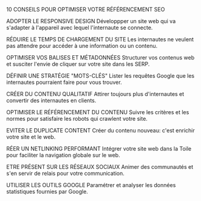 
10 CONSEILS POUR OPTIMISER VOTRE RÉFÉRENCEMENT SEO
    
ADOPTER LE RESPONSIVE DESIGN
Développper un site web qui va s'adapter à l'appareil avec lequel l'internaute se connecte.

RÉDUIRE LE TEMPS DE CHARGEMENT DU SITE
Les internautes ne veulent pas attendre pour accéder à une information ou un contenu.

OPTIMISER VOS BALISES ET MÉTADONNÉES
Structurer vos contenus web et susciter l'envie de cliquer sur votre site dans les SERP.

DÉFINIR UNE STRATÉGIE "MOTS-CLÉS"
Lister les requêtes Google que les internautes pourraient faire pour vous trouver.

CRÉER DU CONTENU QUALITATIF
Attirer toujours plus d'internautes et convertir des internautes en clients.

OPTIMISER LE RÉFÉRENCEMENT DU CONTENU
Suivre les critères et les normes pour satisfaire les robots qui crawlent votre site.

EVITER LE DUPLICATE CONTENT
Créer du contenu nouveau: c'est enrichir votre site et le web.

RÉER UN NETLINKING PERFORMANT
Intégrer votre site web dans la Toile pour faciliter la navigation globale sur le web.

ETRE PRÉSENT SUR LES RÉSEAUX SOCIAUX
Animer des communautés et s'en servir de relais pour votre communication.

UTILISER LES OUTILS GOOGLE
Paramétrer et analyser les données statistiques fournies par Google.